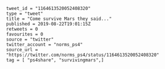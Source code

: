 ```
tweet_id = "1164613520052408320"
type = "tweet"
title = "Come survive Mars they said..."
published = 2019-08-22T19:01:15Z
retweets = 0
favourites = 0
source = "twitter"
twitter_account = "norms_ps4"
source_url = "https://twitter.com/norms_ps4/status/1164613520052408320"
tag = [ "ps4share", "survivingmars",]
```

<p class='image'><img src='http://mnf.m17s.net/2019/08/22/ECmJ0q6WsAg26Bm.jpg' alt=''></p>

